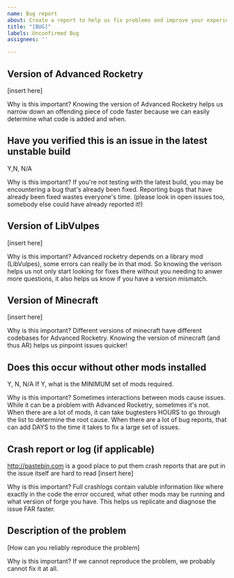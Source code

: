 ```yaml
---
name: Bug report
about: Create a report to help us fix problems and improve your experience
title: "[BUG]"
labels: Unconfirmed Bug
assignees: ''

---
```


## Version of Advanced Rocketry
[insert here]

Why is this important?
Knowing the version of Advanced Rocketry helps us narrow down an offending piece of code faster because we can easily determine what code is added and when.

## Have you verified this is an issue in the latest unstable build
Y,N, N/A

Why is this important?
If you're not testing with the latest build, you may be encountering a bug that's already been fixed.
Reporting bugs that have already been fixed wastes everyone's time.  (please look in open issues too, somebody else could have already reported it!)

## Version of LibVulpes
[insert here]

Why is this important?
Advanced rocketry depends on a library mod (LibVulpes), some errors can really be in that mod.  So knowing the verison helps us not only start looking for fixes there without you needing to anwer more questions, it also helps us know if you have a version mismatch.

## Version of Minecraft
[insert here]

Why is this important?
Different versions of minecraft have different codebases for Advanced Rocketry.  Knowing the version of minecraft (and thus AR) helps us pinpoint issues quicker!

## Does this occur without other mods installed
Y, N, N/A
If Y, what is the MINIMUM set of mods required.

Why is this important?  Sometimes interactions between mods cause issues.  While it can be a problem with Advanced Rocketry, sometimes it's not.  When there are a lot of mods, it can take bugtesters HOURS to go through the list to determine the root cause.  When there are a lot of bug reports, that can add DAYS to the time it takes to fix a large set of issues.

## Crash report or log (if applicable)
http://pastebin.com is a good place to put them
crash reports that are put in the issue itself are
hard to read
[insert here]

Why is this important?
Full crashlogs contain valuble information like where exactly in the code the error occured, what other mods may be running and what version of forge you have.  This helps us replicate and diagnose the issue FAR faster.

## Description of the problem
[How can you reliably reproduce the problem]

Why is this important?
If we cannot reproduce the problem, we probably cannot fix it at all.
